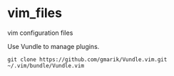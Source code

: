 # vim_files
vim configuration files

Use Vundle to manage plugins.

```
git clone https://github.com/gmarik/Vundle.vim.git ~/.vim/bundle/Vundle.vim
```
